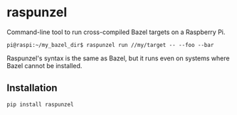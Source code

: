 # raspunzel

Command-line tool to run cross-compiled Bazel targets on a Raspberry Pi.

```console
pi@raspi:~/my_bazel_dir$ raspunzel run //my/target -- --foo --bar
```

Raspunzel's syntax is the same as Bazel, but it runs even on systems where Bazel cannot be installed.

## Installation

```console
pip install raspunzel
```
